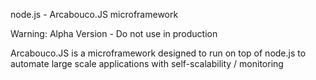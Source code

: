 node.js - Arcabouco.JS microframework

Warning: Alpha Version - Do not use in production

Arcabouco.JS is a microframework designed to run on top of node.js to automate large scale applications with self-scalability / monitoring

